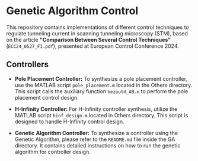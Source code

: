 # Genetic Algorithm Control

This repository contains implementations of different control techniques to regulate tunneling current in scanning tunneling microscopy (STM), based on the article **"Comparison Between Several Control Techniques"** (`ECC24_0527_FI.pdf`), presented at European Control Conference 2024.

## Controllers

- **Pole Placement Controller:** To synthesize a pole placement controller, use the MATLAB script `pole_placement.m` located in the Others directory. This script calls the auxiliary function `bezoutd_AB.m` to perform the pole placement control design.

- **H-Infinity Controller:** For H-Infinity controller synthesis, utilize the MATLAB script `hinf_design.m` located in Others directory. This script is designed to handle H-Infinity control design.

- **Genetic Algorithm Controller:** To synthesize a controller using the Genetic Algorithm, please refer to the `README.md` file inside the GA directory. It contains detailed instructions on how to run the genetic algorithm for controller design.
